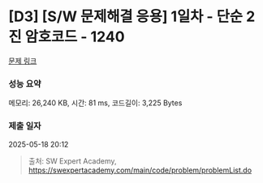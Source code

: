 # [D3] [S/W 문제해결 응용] 1일차 - 단순 2진 암호코드 - 1240 

[문제 링크](https://swexpertacademy.com/main/code/problem/problemDetail.do?contestProbId=AV15FZuqAL4CFAYD) 

### 성능 요약

메모리: 26,240 KB, 시간: 81 ms, 코드길이: 3,225 Bytes

### 제출 일자

2025-05-18 20:12



> 출처: SW Expert Academy, https://swexpertacademy.com/main/code/problem/problemList.do